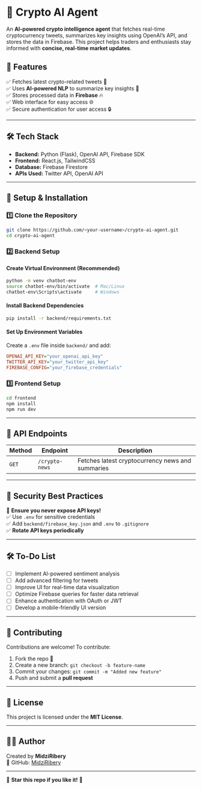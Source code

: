 # 🚀 Crypto AI Agent  
An **AI-powered crypto intelligence agent** that fetches real-time cryptocurrency tweets, summarizes key insights using OpenAI’s API, and stores the data in Firebase. This project helps traders and enthusiasts stay informed with **concise, real-time market updates**.

## 📌 Features
✅ Fetches latest crypto-related tweets 📢  
✅ Uses **AI-powered NLP** to summarize key insights 🤖  
✅ Stores processed data in **Firebase** 🔥  
✅ Web interface for easy access 🌐  
✅ Secure authentication for user access 🔒  

---

## 🛠️ Tech Stack
- **Backend:** Python (Flask), OpenAI API, Firebase SDK  
- **Frontend:** React.js, TailwindCSS  
- **Database:** Firebase Firestore  
- **APIs Used:** Twitter API, OpenAI API  

---

## 🚀 Setup & Installation

### **1️⃣ Clone the Repository**
```bash
git clone https://github.com/<your-username>/crypto-ai-agent.git
cd crypto-ai-agent
```

### **2️⃣ Backend Setup**
#### **Create Virtual Environment (Recommended)**
```bash
python -m venv chatbot-env
source chatbot-env/bin/activate  # Mac/Linux
chatbot-env\Scripts\activate     # Windows
```

#### **Install Backend Dependencies**
```bash
pip install -r backend/requirements.txt
```

#### **Set Up Environment Variables**
Create a `.env` file inside `backend/` and add:
```ini
OPENAI_API_KEY="your_openai_api_key"
TWITTER_API_KEY="your_twitter_api_key"
FIREBASE_CONFIG="your_firebase_credentials"
```

### **3️⃣ Frontend Setup**
```bash
cd frontend
npm install
npm run dev
```

---

## 💽 API Endpoints
| Method | Endpoint | Description |
|--------|----------|-------------|
| `GET` | `/crypto-news` | Fetches latest cryptocurrency news and summaries |

---

## 🔐 Security Best Practices
🚨 **Ensure you never expose API keys!**  
✅ Use `.env` for sensitive credentials  
✅ Add `backend/firebase_key.json` and `.env` to `.gitignore`  
✅ **Rotate API keys periodically**  

---

## 🛠️ To-Do List
- [ ] Implement AI-powered sentiment analysis  
- [ ] Add advanced filtering for tweets  
- [ ] Improve UI for real-time data visualization  
- [ ] Optimize Firebase queries for faster data retrieval  
- [ ] Enhance authentication with OAuth or JWT  
- [ ] Develop a mobile-friendly UI version  

---

## 🤝 Contributing
Contributions are welcome! To contribute:
1. Fork the repo 🍔  
2. Create a new branch: `git checkout -b feature-name`  
3. Commit your changes: `git commit -m "Added new feature"`  
4. Push and submit a **pull request**  

---

## 🐝 License
This project is licensed under the **MIT License**.  

---

## 👨‍💻 Author
Created by **MidziRibery**  
🔗 GitHub: [MidziRibery](https://github.com/MidziRibery)  

---

🚀 **Star this repo if you like it!** 🌟  

